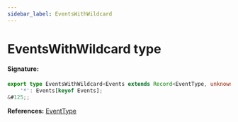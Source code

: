 ```yaml
---
sidebar_label: EventsWithWildcard
---
```


# EventsWithWildcard type

#### Signature:

```typescript
export type EventsWithWildcard<Events extends Record<EventType, unknown>> = Events & &#123;
    '*': Events[keyof Events];
&#125;;
```

**References:** [EventType](./puppeteer.eventtype.md)
